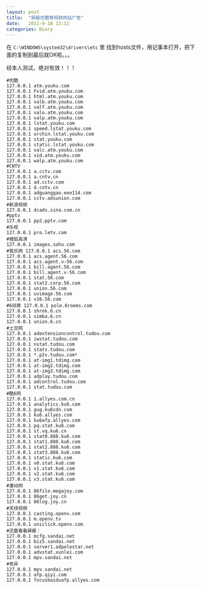 ```yaml
---
layout: post
title:  "屏蔽优酷等视频网站广告"
date:   2011-9-18 13:12
categories: Diary
---
```


在 `C:\WINDOWS\system32\drivers\etc` 里 找到hosts文件，用记事本打开，把下面的复制到最后就OK啦。。。

经本人测试，绝对有效！！！

    #优酷
    127.0.0.1 atm.youku.com
    127.0.0.1 Fvid.atm.youku.com
    127.0.0.1 html.atm.youku.com
    127.0.0.1 valb.atm.youku.com
    127.0.0.1 valf.atm.youku.com
    127.0.0.1 valo.atm.youku.com
    127.0.0.1 valp.atm.youku.com
    127.0.0.1 lstat.youku.com
    127.0.0.1 speed.lstat.youku.com
    127.0.0.1 urchin.lstat.youku.com
    127.0.0.1 stat.youku.com
    127.0.0.1 static.lstat.youku.com
    127.0.0.1 valc.atm.youku.com
    127.0.0.1 vid.atm.youku.com
    127.0.0.1 walp.atm.youku.com
    #CNTV
    127.0.0.1 a.cctv.com
    127.0.0.1 a.cntv.cn
    127.0.0.1 ad.cctv.com
    127.0.0.1 d.cntv.cn
    127.0.0.1 adguanggao.eee114.com
    127.0.0.1 cctv.adsunion.com
    #新浪视频
    127.0.0.1 dcads.sina.com.cn
    #pptv
    127.0.0.1 pp2.pptv.com
    #乐视
    127.0.0.1 pro.letv.com
    #搜狐高清
    127.0.0.1 images.sohu.com
    #我乐网 127.0.0.1 acs.56.com
    127.0.0.1 acs.agent.56.com
    127.0.0.1 acs.agent.v-56.com
    127.0.0.1 bill.agent.56.com
    127.0.0.1 bill.agent.v-56.com
    127.0.0.1 stat.56.com
    127.0.0.1 stat2.corp.56.com
    127.0.0.1 union.56.com
    127.0.0.1 uvimage.56.com
    127.0.0.1 v16.56.com
    #6间房 127.0.0.1 pole.6rooms.com
    127.0.0.1 shrek.6.cn
    127.0.0.1 simba.6.cn
    127.0.0.1 union.6.cn
    #土豆网
    127.0.0.1 adextensioncontrol.tudou.com
    127.0.0.1 iwstat.tudou.com
    127.0.0.1 nstat.tudou.com
    127.0.0.1 stats.tudou.com
    127.0.0.1 *.p2v.tudou.com*
    127.0.0.1 at-img1.tdimg.com
    127.0.0.1 at-img2.tdimg.com
    127.0.0.1 at-img3.tdimg.com
    127.0.0.1 adplay.tudou.com
    127.0.0.1 adcontrol.tudou.com
    127.0.0.1 stat.tudou.com
    #酷6网
    127.0.0.1 1.allyes.com.cn
    127.0.0.1 analytics.ku6.com
    127.0.0.1 gug.ku6cdn.com
    127.0.0.1 ku6.allyes.com
    127.0.0.1 ku6afp.allyes.com
    127.0.0.1 pq.stat.ku6.com
    127.0.0.1 st.vq.ku6.cn
    127.0.0.1 stat0.888.ku6.com
    127.0.0.1 stat1.888.ku6.com
    127.0.0.1 stat2.888.ku6.com
    127.0.0.1 stat3.888.ku6.com
    127.0.0.1 static.ku6.com
    127.0.0.1 v0.stat.ku6.com
    127.0.0.1 v1.stat.ku6.com
    127.0.0.1 v2.stat.ku6.com
    127.0.0.1 v3.stat.ku6.com
    #激动网
    127.0.0.1 86file.megajoy.com
    127.0.0.1 86get.joy.cn
    127.0.0.1 86log.joy.cn
    #天线视频
    127.0.0.1 casting.openv.com
    127.0.0.1 m.openv.tv
    127.0.0.1 uniclick.openv.com
    #迅雷看看屏蔽：
    127.0.0.1 mcfg.sandai.net
    127.0.0.1 biz5.sandai.net
    127.0.0.1 server1.adpolestar.net
    127.0.0.1 advstat.xunlei.com
    127.0.0.1 mpv.sandai.net
    #奇异
    127.0.0.1 mpv.sandai.net
    127.0.0.1 afp.qiyi.com
    127.0.0.1 focusbaiduafp.allyes.com
